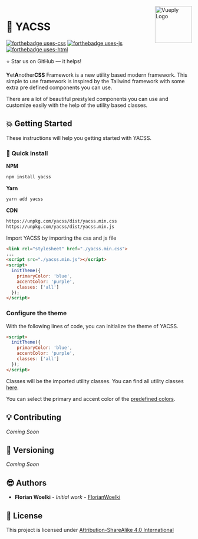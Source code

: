<a href="https://daycademy.github.io/vueply/">
    <img src="https://i.imgur.com/m3yGh5b.png" alt="Vueply Logo" align="right" height="100" />
</a>

🎨 YACSS
======================
[![forthebadge uses-css](https://forthebadge.com/images/badges/uses-css.svg)](https://forthebadge.com/)
[![forthebadge uses-js](https://forthebadge.com/images/badges/uses-js.svg)](https://forthebadge.com/)
[![forthebadge uses-html](https://forthebadge.com/images/badges/uses-html.svg)](https://forthebadge.com/)

:star: Star us on GitHub — it helps!

**Y**et**A**nother**CSS** Framework is a new utility based modern framework. This simple to use framework is inspired by the Tailwind framework with some extra pre defined components you can use.

There are a lot of beautiful prestyled components you can use and customize easily with the help of the utility based classes.

## 💥 Getting Started

These instructions will help you getting started with YACSS.

### 🔨 Quick install

**NPM**

```sh
npm install yacss
```

**Yarn**

```sh
yarn add yacss
```

**CDN**

```sh
https://unpkg.com/yacss/dist/yacss.min.css
https://unpkg.com/yacss/dist/yacss.min.js
```

Import YACSS by importing the css and js file

```html
<link rel="stylesheet" href="./yacss.min.css">
...
<script src="./yacss.min.js"></script>
<script>
  initTheme({
    primaryColor: 'blue',
    accentColor: 'purple',
    classes: ['all']
  });
</script>
```

### Configure the theme

With the following lines of code, you can initialize the theme of YACSS.

```html
<script>
  initTheme({
    primaryColor: 'blue',
    accentColor: 'purple',
    classes: ['all']
  });
</script>
```

Classes will be the imported utility classes. You can find all utility classes [here](https://github.com/FlorianWoelki/YACSS/blob/master/src/script/main.ts).

You can select the primary and accent color of the [predefined colors](https://github.com/FlorianWoelki/YACSS/blob/master/src/colors.js).

## 💡 Contributing

_Coming Soon_

## 🎨 Versioning

_Coming Soon_

## 😎 Authors

* **Florian Woelki** - *Initial work* - [FlorianWoelki](https://github.com/FlorianWoelki/)

## 📕 License

This project is licensed under [Attribution-ShareAlike 4.0 International](https://creativecommons.org/)
